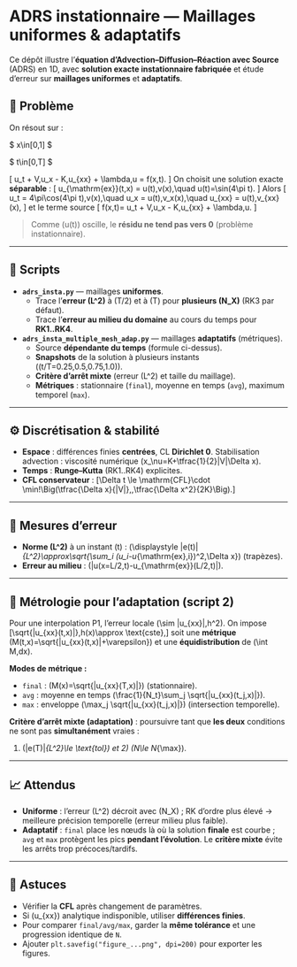 # ADRS instationnaire — Maillages uniformes & adaptatifs

Ce dépôt illustre l’**équation d’Advection–Diffusion–Réaction avec Source** (ADRS) en 1D, avec **solution exacte instationnaire fabriquée** et étude d’erreur sur **maillages uniformes** et **adaptatifs**.

## 📐 Problème
On résout sur :

$ x\in[0,1] $

$ t\in[0,T] $

\[
u_t + V\,u_x - K\,u_{xx} + \lambda\,u = f(x,t).
\]
On choisit une solution exacte **séparable** :
\[
u_{\mathrm{ex}}(t,x) = u(t)\,v(x),\quad u(t)=\sin(4\pi t).
\]
Alors
\[
u_t = 4\pi\cos(4\pi t)\,v(x),\quad
u_x = u(t)\,v_x(x),\quad
u_{xx} = u(t)\,v_{xx}(x),
\]
et le terme source
\[
f(x,t)= u_t + V\,u_x - K\,u_{xx} + \lambda\,u.
\]
> Comme \(u(t)\) oscille, le **résidu ne tend pas vers 0** (problème instationnaire).

---

## 📁 Scripts
- **`adrs_insta.py`** — maillages **uniformes**.
  - Trace l’**erreur \(L^2\)** à \(T/2\) et à \(T\) pour **plusieurs \(N_X\)** (RK3 par défaut).
  - Trace l’**erreur au milieu du domaine** au cours du temps pour **RK1..RK4**.
- **`adrs_insta_multiple_mesh_adap.py`** — maillages **adaptatifs** (métriques).
  - Source **dépendante du temps** (formule ci-dessus).
  - **Snapshots** de la solution à plusieurs instants (\(t/T=0.25,0.5,0.75,1.0\)).
  - **Critère d’arrêt mixte** (erreur \(L^2\) et taille du maillage).
  - **Métriques** : stationnaire (`final`), moyenne en temps (`avg`), maximum temporel (`max`).

---

## ⚙️ Discrétisation & stabilité
- **Espace** : différences finies **centrées**, CL **Dirichlet 0**. Stabilisation advection : viscosité numérique \(x_\nu=K+\tfrac{1}{2}|V|\Delta x\).
- **Temps** : **Runge–Kutta** (RK1..RK4) explicites.
- **CFL conservateur** :
\[\Delta t \le \mathrm{CFL}\cdot \min\!\Big(\tfrac{\Delta x}{|V|},\,\tfrac{\Delta x^2}{2K}\Big).\]

---

## 🧪 Mesures d’erreur
- **Norme \(L^2\)** à un instant \(t\) : \(\displaystyle \|e(t)\|_{L^2}\approx\sqrt{\sum_i (u_i-u_{\mathrm{ex},i})^2\,\Delta x}\) (trapèzes).
- **Erreur au milieu** : \(|u(x=L/2,t)-u_{\mathrm{ex}}(L/2,t)|\).

---

## 🔧 Métrologie pour l’adaptation (script 2)
Pour une interpolation P1, l’erreur locale \(\sim |u_{xx}|\,h^2\). On impose
\[\sqrt{|u_{xx}(t,x)|}\,h(x)\approx \text{cste},\]
soit une **métrique** \(M(t,x)=\sqrt{|u_{xx}(t,x)|+\varepsilon}\) et une **équidistribution** de \(\int M\,dx\).

**Modes de métrique :**
- `final` : \(M(x)=\sqrt{|u_{xx}(T,x)|}\) (stationnaire).
- `avg` : moyenne en temps \(\frac{1}{N_t}\sum_j \sqrt{|u_{xx}(t_j,x)|}\).
- `max` : enveloppe \(\max_j \sqrt{|u_{xx}(t_j,x)|}\) (intersection temporelle).

**Critère d’arrêt mixte (adaptation)** : poursuivre tant que **les deux** conditions ne sont pas **simultanément** vraies :  
1) \(\|e(T)\|_{L^2}\le \text{tol}\) et 2) \(N\le N_{\max}\).

---

## 📈 Attendus
- **Uniforme** : l’erreur \(L^2\) décroit avec \(N_X\) ; RK d’ordre plus élevé → meilleure précision temporelle (erreur milieu plus faible).
- **Adaptatif** : `final` place les nœuds là où la solution **finale** est courbe ; `avg` et `max` protègent les pics **pendant l’évolution**. Le **critère mixte** évite les arrêts trop précoces/tardifs.

---

## 📝 Astuces
- Vérifier la **CFL** après changement de paramètres.
- Si \(u_{xx}\) analytique indisponible, utiliser **différences finies**.
- Pour comparer `final/avg/max`, garder la **même tolérance** et une progression identique de `N`.
- Ajouter `plt.savefig("figure_...png", dpi=200)` pour exporter les figures.
